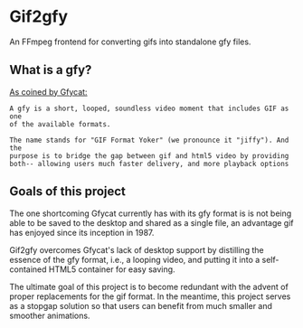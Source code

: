 # Gif2gfy

An FFmpeg frontend for converting gifs into standalone gfy files.

## What is a gfy?

[As coined by Gfycat:](https://gfycat.com/about#gfy)

    A gfy is a short, looped, soundless video moment that includes GIF as one
    of the available formats.

    The name stands for "GIF Format Yoker" (we pronounce it "jiffy"). And the
    purpose is to bridge the gap between gif and html5 video by providing
    both-- allowing users much faster delivery, and more playback options

## Goals of this project

The one shortcoming Gfycat currently has with its gfy format is is not being
able to be saved to the desktop and shared as a single file, an advantage gif
has enjoyed since its inception in 1987.

Gif2gfy overcomes Gfycat's lack of desktop support by distilling the essence of
the gfy format, i.e., a looping video, and putting it into a self-contained
HTML5 container for easy saving.

The ultimate goal of this project is to become redundant with the advent of
proper replacements for the gif format. In the meantime, this project serves as
a stopgap solution so that users can benefit from much smaller and smoother
animations.

